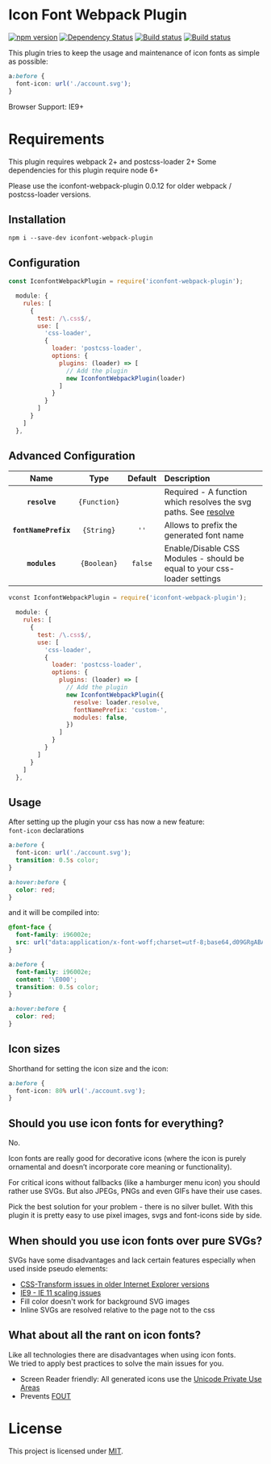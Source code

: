 # Icon Font Webpack Plugin
[![npm version](https://badge.fury.io/js/iconfont-webpack-plugin.svg)](http://badge.fury.io/js/iconfont-webpack-plugin) [![Dependency Status](https://david-dm.org/jantimon/iconfont-webpack-plugin.svg)](https://david-dm.org/jantimon/iconfont-webpack-plugin) [![Build status](https://travis-ci.org/jantimon/iconfont-webpack-plugin.svg)](https://travis-ci.org/jantimon/iconfont-webpack-plugin) [![Build status](https://ci.appveyor.com/api/projects/status/kp2kk6s7vsf8moea/branch/master?svg=true)](https://ci.appveyor.com/project/jantimon/iconfont-webpack-plugin/branch/master)

This plugin tries to keep the usage and maintenance of icon fonts as simple as possible:

```css
a:before {
  font-icon: url('./account.svg');
}
```

Browser Support: IE9+

# Requirements

This plugin requires webpack 2+ and postcss-loader 2+
Some dependencies for this plugin require node 6+

Please use the iconfont-webpack-plugin 0.0.12 for older webpack / postcss-loader versions.

## Installation

```
npm i --save-dev iconfont-webpack-plugin
```

## Configuration

```js
const IconfontWebpackPlugin = require('iconfont-webpack-plugin');

  module: {
    rules: [
      {
        test: /\.css$/,
        use: [
          'css-loader',
          {
            loader: 'postcss-loader',
            options: {
              plugins: (loader) => [
                // Add the plugin
                new IconfontWebpackPlugin(loader)
              ]
            }
          }
        ]
      }
    ]
  },
```

## Advanced Configuration

|Name|Type|Default|Description|
|:--:|:--:|:-----:|:----------|
|**`resolve`**|`{Function}`||Required - A function which resolves the svg paths. See [resolve](https://webpack.js.org/api/loaders/#this-resolve)|
|**`fontNamePrefix`**|`{String}`|`''`| Allows to prefix the generated font name |
|**`modules`**|`{Boolean}`|`false`|Enable/Disable CSS Modules - should be equal to your css-loader settings |


```js
vconst IconfontWebpackPlugin = require('iconfont-webpack-plugin');

  module: {
    rules: [
      {
        test: /\.css$/,
        use: [
          'css-loader',
          {
            loader: 'postcss-loader',
            options: {
              plugins: (loader) => [
                // Add the plugin
                new IconfontWebpackPlugin({
                  resolve: loader.resolve,
                  fontNamePrefix: 'custom-',
                  modules: false,
                })
              ]
            }
          }
        ]
      }
    ]
  },
```

## Usage

After setting up the plugin your css has now a new feature:  
`font-icon` declarations

```css
a:before {
  font-icon: url('./account.svg');
  transition: 0.5s color;
}

a:hover:before {
  color: red;
}
```

and it will be compiled into:

```css
@font-face {
  font-family: i96002e;
  src: url("data:application/x-font-woff;charset=utf-8;base64,d09GRgABAAAAA.....IdAA==") format('woff');
}

a:before {
  font-family: i96002e;
  content: '\E000';
  transition: 0.5s color;
}

a:hover:before {
  color: red;
}
```

## Icon sizes

Shorthand for setting the icon size and the icon:

```css
a:before {
  font-icon: 80% url('./account.svg');
}
```

## Should you use icon fonts for everything?

No.

Icon fonts are really good for decorative icons (where the icon is purely ornamental and doesn’t incorporate core meaning or functionality).

For critical icons without fallbacks (like a hamburger menu icon) you should rather use SVGs.
But also JPEGs, PNGs and even GIFs have their use cases.

Pick the best solution for your problem - there is no silver bullet.
With this plugin it is pretty easy to use pixel images, svgs and font-icons side by side.

## When should you use icon fonts over pure SVGs?

SVGs have some disadvantages and lack certain features especially when used inside pseudo elements:

* [CSS-Transform issues in older Internet Explorer versions](http://stackoverflow.com/questions/21298338/css-transform-on-svg-elements-ie9)
* [IE9 - IE 11 scaling issues](https://gist.github.com/larrybotha/7881691)
* Fill color doesn't work for background SVG images
* Inline SVGs are resolved relative to the page not to the css

## What about all the rant on icon fonts?

Like all technologies there are disadvantages when using icon fonts.  
We tried to apply best practices to solve the main issues for you.

* Screen Reader friendly: All generated icons use the [Unicode Private Use Areas](https://en.wikipedia.org/wiki/Private_Use_Areas)
* Prevents [FOUT](http://www.paulirish.com/2009/fighting-the-font-face-fout/)

# License

This project is licensed under [MIT](https://github.com/jantimon/iconfont-webpack-plugin/blob/master/LICENSE).

